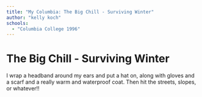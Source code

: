 ```yaml
---
title: "My Columbia: The Big Chill - Surviving Winter"
author: "kelly koch"
schools:
  - "Columbia College 1996"
---
```


# The Big Chill - Surviving Winter

I wrap a headband around my ears and put a hat on, along with gloves and a scarf and a really warm and waterproof coat.  Then hit the streets, slopes, or whatever!!
